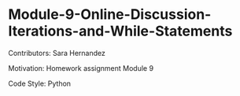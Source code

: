 # Module-9-Online-Discussion-Iterations-and-While-Statements

Contributors: Sara Hernandez

Motivation: Homework assignment Module 9

Code Style: Python
